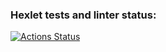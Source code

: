 ### Hexlet tests and linter status:
[![Actions Status](https://github.com/VentOs11/frontend-project-12/actions/workflows/hexlet-check.yml/badge.svg)](https://github.com/VentOs11/frontend-project-12/actions)